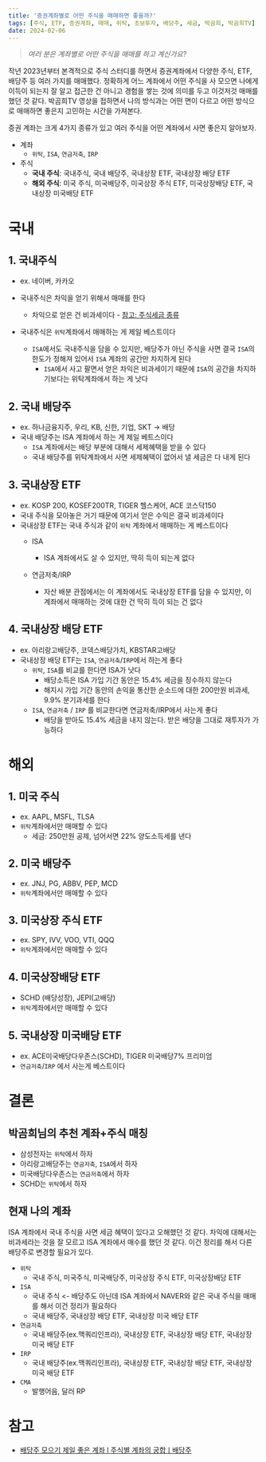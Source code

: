 ```yaml
---
title: '증권계좌별로 어떤 주식을 매매하면 좋을까?'
tags: [주식, ETF, 증권계좌, 매매, 위탁, 초보투자, 배당주, 세금, 박곰희, 박곰희TV]
date: 2024-02-06
---
```


> *여러 분은 계좌별로 어떤 주식을 매매를 하고 계신가요?* 

작년 2023년부터 본격적으로 주식 스터디를 하면서 증권계좌에서 다양한 주식, ETF, 배당주 등 여러 가지를 매매했다. 정확하게 어느 계좌에서 어떤 주식을 사 모으면 나에게 이득이 되는지 잘 알고 접근한 건 아니고 경험을 쌓는 것에 의미를 두고 이것저것 매매를 했던 것 같다. 박곰희TV 영상을 접하면서 나의 방식과는 어떤 면이 다르고 어떤 방식으로 매매하면 좋은지 고민하는 시간을 가져본다.

증권 계좌는 크게 4가지 종류가 있고 여러 주식을 어떤 계좌에서 사면 좋은지 알아보자.

- 계좌
  - `위탁`, `ISA`, `연금저축`, `IRP`
- 주식
  - **국내 주식**: 국내주식, 국내 배당주, 국내상장 ETF, 국내상장 배당 ETF
  - **해외 주식**: 미국 주식, 미국배당주, 미국상장 주식 ETF, 미국상장배당 ETF, 국내상장 미국배당 ETF

# 국내

## 1. 국내주식

- ex. 네이버, 카카오
- 국내주식은 차익을 얻기 위해서 매매를 한다
  - 차익으로 얻은 건 비과세이다 - [참고: 주식세금 종류](https://finance.advenoh.pe.kr/articles/%EC%A3%BC%EC%8B%9D-%EC%84%B8%EA%B8%88-%EC%A2%85%EB%A5%98/)

- 국내주식은 `위탁`계좌에서 매매하는 게 제일 베스트이다
  - `ISA`에서도 국내주식을 담을 수 있지만, 배당주가 아닌 주식을 사면 결국 `ISA`의 한도가 정해져 있어서 `ISA` 계좌의 공간만 차지하게 된다
    - `ISA`에서 사고 팔면서 얻은 차익은 비과세이기 때문에 `ISA`의 공간을 차지하기보다는 위탁계좌에서 하는 게 낫다

## 2. 국내 배당주

- ex. 하나금융지주, 우리, KB, 신한, 기업, SKT → 배당
- 국내 배당주는 ISA 계좌에서 하는 게 제일 베트스이다
  - `ISA` 계좌에서는 배당 부분에 대해서 세제혜택을 받을 수 있다
  - 국내 배당주를 위탁계좌에서 사면 세제혜택이 없어서 낼 세금은 다 내게 된다

## 3. 국내상장 ETF

- ex. KOSP 200, KOSEF200TR, TIGER 헬스케어, ACE 코스닥150
- 국내 주식을 모아놓은 거기 때문에 여기서 얻은 수익은 결국 비과세이다
- 국내상장 ETF는 국내 주식과 같이 `위탁` 계좌에서 매매하는 게 베스트이다
  - ISA
    - ISA 계좌에서도 살 수 있지만, 딱히 득이 되는게 없다

  - 연금저축/IRP
    - 자산 배분 관점에서는 이 계좌에서도 국내상장 ETF를 담을 수 있지만, 이 계좌에서 매매하는 것에 대한 건 딱히 득이 되는 건 없다


## 4. 국내상장 배당 ETF

- ex. 아리랑고배당주, 코덱스배당가치, KBSTAR고배당
- 국내상장 배당 ETF는 `ISA`, `연금저축`/`IRP`에서 하는게 좋다
  - `위탁`, `ISA`를 비교를 한다면 ISA가 낫다
    - 배당소득은 ISA 가입 기간 동안은 15.4% 세금을 징수하지 않는다
    - 해지시 가입 기간 동안의 손익을 통산한 순소드에 대한 200만원 비과세, 9.9% 분기과세를 한다
  - `ISA`, `연금저축` / `IRP` 를 비교한다면 연금저축/IRP에서 사는게 좋다
    - 배당을 받아도 15.4% 세금을 내지 않는다. 받은 배당을 그대로 재투자가 가능하다


# 해외

## 1. 미국 주식

- ex. AAPL, MSFL, TLSA
- `위탁`계좌에서만 매매할 수 있다
  - 세금: 250만원 공제, 넘어서면 22% 양도소득세를 낸다

## 2. 미국 배당주

- ex. JNJ, PG, ABBV, PEP, MCD
- `위탁`계좌에서만 매매할 수 있다

## 3. 미국상장 주식 ETF

- ex. SPY, IVV, VOO, VTI, QQQ
- `위탁`계좌에서만 매매할 수 있다

## 4. 미국상장배당 ETF

- SCHD (배당성장), JEPI(고배당)
- `위탁`계좌에서만 매매할 수 있다

## 5. 국내상장 미국배당 ETF

- ex. ACE미국배당다우존스(SCHD), TIGER 미국배당7% 프리미엄
- `연금저축`/`IRP` 에서 사는게 베스트이다

# 결론

## 박곰희님의 추천 계좌+주식 매칭

- 삼성전자는 `위탁`에서 하자
- 아리랑고배당주는 `연금저축`, `ISA`에서 하자
- 미국배당다우존스는 `연금저축`에서 하자
- SCHD는 `위탁`에서 하자



## 현재 나의 계좌

ISA 계좌에서 국내 주식을 사면 세금 혜택이 있다고 오해했던 것 같다. 차익에 대해서는 비과세라는 것을 잘 모르고 ISA 계좌에서 매수를 했던 것 같다. 이건 정리를 해서 다른 배당주로 변경할 필요가 있다. 

- `위탁`
  - 국내 주식, 미국주식, 미국배당주, 미국상장 주식 ETF, 미국상장배당 ETF
- `ISA`
  - 국내 주식 <- 배당주도 아닌데 ISA 계좌에서 NAVER와 같은 국내 주식을 매매를 해서 이건 정리가 필요하다
  - 국내 배당주, 국내상장 배당 ETF, 국내상장 미국 배당 ETF
- `연금저축`
  - 국내 배당주(ex.맥쿼리인프라), 국내상장 ETF, 국내상장 배당 ETF, 국내상장 미국 배당 ETF
- `IRP`
  - 국내 배당주(ex.맥쿼리인프라), 국내상장 ETF, 국내상장 배당 ETF, 국내상장 미국 배당 ETF
- `CMA`
  - 발행어음, 달러 RP

# 참고

- [배당주 모으기 제일 좋은 계좌 l 주식별 계좌의 궁합ㅣ배당주](https://www.youtube.com/watch?v=H8YTjNCIuLM)